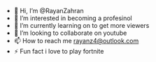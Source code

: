 - 👋 Hi, I’m @RayanZahran
- 👀 I’m interested in becoming a profesinol
- 🌱 I’m currently learning on to get more viewers
- 💞️ I’m looking to collaborate on youtube
- 📫 How to reach me rayanz4@outlook.com
- ⚡ Fun fact i love to play fortnite

<!---
RayanZahran/RayanZahran is a ✨ special ✨ repository because its `README.md` (this file) appears on your GitHub profile.
You can click the Preview link to take a look at your changes.
--->
